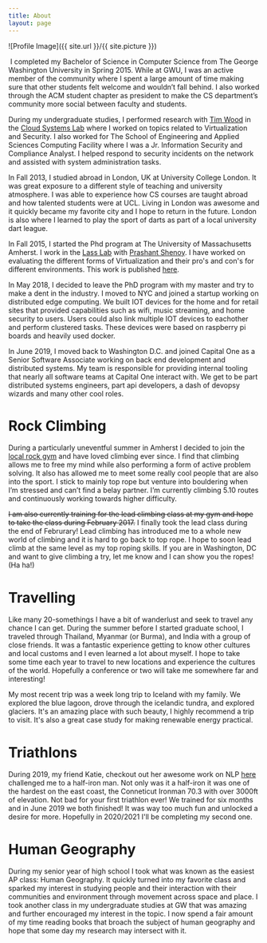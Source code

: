 ```yaml
---
title: About
layout: page
---
```

![Profile Image]({{ site.url }}/{{ site.picture }})

![]()
I completed my Bachelor of Science in Computer Science from The George Washington University in Spring 2015. While at GWU, I was an active member of the community where I spent a large amount of time making sure that other students felt welcome and wouldn’t fall behind. I also worked through the ACM student chapter as president to make the CS department’s community more social between faculty and students. 

During my undergraduate studies, I performed research with [Tim Wood](http://faculty.cs.gwu.edu/~timwood/) in the [Cloud Systems Lab](https://cloudlab.seas.gwu.edu) where I worked on topics related to Virtualization and Security. I also worked for The School of Engineering and Applied Sciences Computing Facility where I was a Jr. Information Security and Compliance Analyst. I helped respond to security incidents on the network and assisted with system administration tasks.

In Fall 2013, I studied abroad in London, UK at University College London. It was great exposure to a different style of teaching and university atmosphere. I was able to experience how CS courses are taught abroad and how talented students were at UCL. Living in London was awesome and it quickly became my favorite city and I hope to return in the future. London is also where I learned to play the sport of darts as part of a local university dart league. 

In Fall 2015, I started the Phd program at The University of Massachusetts Amherst. I work in the [Lass Lab](http://lass.cs.umass.edu) with [Prashant Shenoy](https://people.cs.umass.edu/~shenoy/). I have worked on evaluating the different forms of Virtualization and their pro's and con's for different environments. This work is published [here](/publication/containers-vm/). 

In May 2018, I decided to leave the PhD program with my master and try to make a dent in the industry. I moved to NYC and joined a startup working on distributed edge computing. We built IOT devices for the home and for retail sites that provided capabilities such as wifi, music streaming, and home security to users. Users could also link multiple IOT devices to eachother and perform clustered tasks. These devices were based on raspberry pi boards and heavily used docker.

In June 2019, I moved back to Washington D.C. and joined Capital One as a Senior Software Associate working on back end development and distributed systems. My team is responsible for providing internal tooling that nearly all software teams at Capital One interact with. We get to be part distributed systems engineers, part api developers, a dash of devopsy wizards and many other cool roles. 

# Rock Climbing


<!-- {{< figure library="1" src="climbing.jpg"  width="300" >}} -->

During a particularly uneventful summer in Amherst I decided to join the [local rock gym](https://www.centralrockgym.com/hadley/) and have loved climbing ever since. I find that climbing allows me to free my mind while also performing a form of active problem solving. It also has allowed me to meet some really cool people that are also into the sport. I stick to mainly top rope but venture into bouldering when I’m stressed and can’t find a belay partner. 
I’m currently climbing 5.10 routes and continuously working towards higher difficulty. 

~~I am also currently training 
for the lead climbing class at my gym and hope to take the class during February 2017.~~ I finally took the lead class during the end of Februrary! Lead climbing has introduced me to a whole new world of climbing and it is hard to go back to top rope. I hope to soon lead climb at the same level as my top roping skills.  If you are in Washington, DC and want to give climbing a try, let me know and I can show you the ropes! (Ha ha!)

# Travelling 

<!--{% include image.html url="/images/traveling.jpg" caption="Thailand" width=300 align="left" %}-->
<!--{{< figure library="1" src="traveling.jpg"   width="300" >}}-->
<!-- {{< gallery album="1" >}} -->
Like many 20-somethings I have a bit of wanderlust and seek to travel any chance I can get. During the summer before I started graduate school, I traveled through Thailand, Myanmar (or Burma), and India with a group of close friends. It was a fantastic experience getting to know other cultures and local customs and I even learned a lot about myself. I hope to take some time each year to travel to new locations and experience the cultures of the world. Hopefully a conference or two will take me somewhere far and interesting! 

My most recent trip was a week long trip to Iceland with my family. We explored the blue lagoon, drove through the icelandic tundra, and explored glaciers. It's an amazing place with such beauty, I highly recommend a trip to visit. It's also a great case study for making renewable energy practical. 


# Triathlons

During 2019, my friend Katie, checkout out her awesome work on NLP [here](https://kakeith.github.io/) challenged me to a half-iron man. Not only was it a half-iron it was one of the hardest on the east coast, the Conneticut Ironman 70.3 with over 3000ft of elevation. Not bad for your first triathlon ever! We trained for six months and in June 2019 we both finished! It was way too much fun and unlocked a desire for more. Hopefully in 2020/2021 I'll be completing my second one.

# Human Geography
<!--{% include image.html url="/images/octojekyll.png" caption="Octojekyll." width=300 align="right" %}
-->
During my senior year of high school I took what was known as the easiest AP class: Human Geography. It quickly turned into my favorite class and sparked my interest in studying people and their interaction with their communities and environment through movement across space and place. I took another class in my undergraduate studies at GW that was amazing and further encouraged my interest in the topic. I now spend a fair amount of my time reading books that broach the subject of human geography and hope that some day my research may intersect with it.


<!-- <ul class="skill-list">
	<li>HTML - Jade - Haml - Erb</li>
	<li>Responsive (Mobile First)</li>
	<li>CSS (Stylus, Sass, Less)</li>
	<li>Css Frameworks (Bootstrap, Foundation)</li>
	<li>Javascript (Design Patterns, Testes)</li>
	<li>NodeJS</li>
	<li>AngularJS - ReactJS</li>
	<li>Grunt - Gulp - Yeoman</li>
	<li>Git</li>
	<li>PHP</li>
	<li>Python</li>
	<li>MySQL - MongoDB</li>
	<li>Scrum and Kanban</li>
	<li>TDD e Continuous Integration</li>
</ul> -->

<!-- <h2>Projects</h2>

<ul>
	<li><a href="https://github.com/">Lorem Lorem</a></li>
	<li><a href="https://github.com/">Ipsum Dolor</a></li>
	<li><a href="https://github.com/">Dolor Lorem</a></li>
</ul> -->

